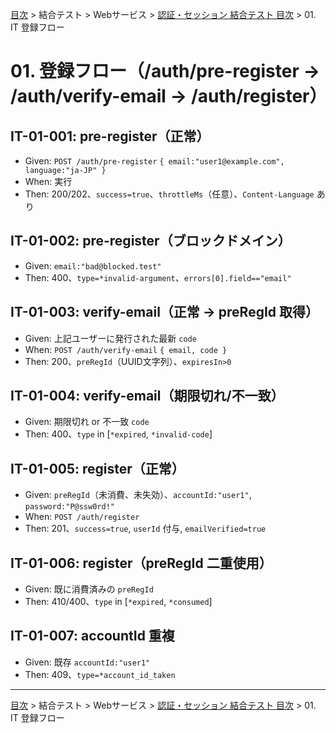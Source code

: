 [目次](../../../目次.md) > 結合テスト > Webサービス > [認証・セッション 結合テスト 目次](目次.md) > 01. IT 登録フロー

# 01. 登録フロー（/auth/pre-register → /auth/verify-email → /auth/register）

## IT-01-001: pre-register（正常）
- Given: `POST /auth/pre-register` `{ email:"user1@example.com", language:"ja-JP" }`
- When: 実行
- Then: 200/202、`success=true`、`throttleMs`（任意）、`Content-Language` あり

## IT-01-002: pre-register（ブロックドメイン）
- Given: `email:"bad@blocked.test"`
- Then: 400、`type=*invalid-argument`、`errors[0].field=="email"`

## IT-01-003: verify-email（正常 → preRegId 取得）
- Given: 上記ユーザーに発行された最新 `code`
- When: `POST /auth/verify-email` `{ email, code }`
- Then: 200、`preRegId`（UUID文字列）、`expiresIn>0`

## IT-01-004: verify-email（期限切れ/不一致）
- Given: 期限切れ or 不一致 `code`
- Then: 400、`type` in [`*expired`, `*invalid-code`]

## IT-01-005: register（正常）
- Given: `preRegId`（未消費、未失効）、`accountId:"user1"`, `password:"P@ssw0rd!"`
- When: `POST /auth/register`
- Then: 201、`success=true`, `userId` 付与, `emailVerified=true`

## IT-01-006: register（preRegId 二重使用）
- Given: 既に消費済みの `preRegId`
- Then: 410/400、`type` in [`*expired`, `*consumed`]

## IT-01-007: accountId 重複
- Given: 既存 `accountId:"user1"`
- Then: 409、`type=*account_id_taken`

---
[目次](../../../目次.md) > 結合テスト > Webサービス > [認証・セッション 結合テスト 目次](目次.md) > 01. IT 登録フロー